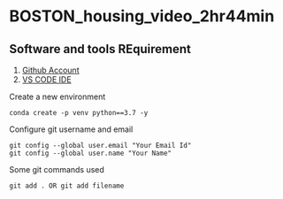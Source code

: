 # BOSTON_housing_video_2hr44min

## Software and tools REquirement

1.  [Github Account](https://github.com)
2. [VS CODE IDE](https://code.visualstudio.com/)

Create a new environment 
```
conda create -p venv python==3.7 -y
```

Configure git username and email
```
git config --global user.email "Your Email Id"
git config --global user.name "Your Name"
```

Some git commands used
```
git add . OR git add filename